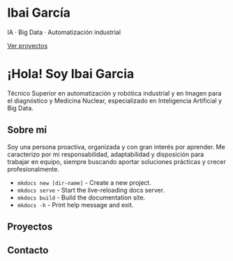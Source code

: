 <!-- Hero full-screen -->
<div class="landing-hero">
  <div class="hero-overlay">
    <div class="hero-content">
      <h1>Ibai García</h1>
      <p>IA · Big Data · Automatización industrial</p>
      <a href="proyectos/" class="cta-button">Ver proyectos</a>
    </div>
  </div>
</div>


# ¡Hola! Soy Ibai Garcia

Técnico Superior en automatización y robótica industrial y en Imagen para el diagnóstico y Medicina Nuclear, especializado en Inteligencia Artificial y Big Data.

## Sobre mí

Soy una persona proactiva, organizada y con gran interés por aprender. Me caracterizo por mi responsabilidad, adaptabilidad y disposición para trabajar en equipo, siempre buscando aportar soluciones prácticas y crecer profesionalmente.

* `mkdocs new [dir-name]` - Create a new project.
* `mkdocs serve` - Start the live-reloading docs server.
* `mkdocs build` - Build the documentation site.
* `mkdocs -h` - Print help message and exit.

## Proyectos

## Contacto